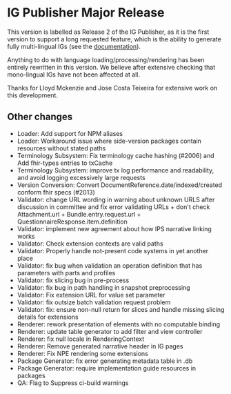# IG Publisher Major Release

This version is labelled as Release 2 of the IG Publisher, as it is the first version to support 
a long requested feature, which is the ability to generate fully multi-lingual IGs (see 
the [documentation](https://build.fhir.org/ig/FHIR/ig-guidance/languages.html)).

Anything to do with language loading/processing/rendering has been entirely rewritten in this 
version. We believe after extensive checking that mono-lingual IGs have not been affected at all.

Thanks for Lloyd Mckenzie and Jose Costa Teixeira for extensive work on this development. 

## Other changes

* Loader: Add support for NPM aliases
* Loader: Workaround issue where side-version packages contain resources without stated paths
* Terminology Subsystem: Fix terminology cache hashing (#2006) and Add fhir-types entries to txCache
* Terminology Subsystem: improve tx log performance and readability, and avoid logging excessively large requests
* Version Conversion: Convert DocumentReference.date/indexed/created conform fhir specs (#2013)
* Validator: change URL wording in warning about unknown URLS after discussion in committee and fix error validating URLs + don't check Attachment.url + Bundle.entry.request.url + QuestionnaireResponse.item.definition
* Validator: implement new agreement about how IPS narrative linking works
* Validator: Check extension contexts are valid paths
* Validator: Properly handle not-present code systems in yet another place
* Validator: fix bug when validation an operation definition that has parameters with parts and profiles
* Validator: fix slicing bug in pre-process
* Validator: fix bug in path handling in snapshot preprocessing
* Validator: Fix extension URL for value set parameter 
* Validator: fix outsize batch validation request problem
* Validator: fix: ensure non-null return for slices and handle missing slicing details for extensions
* Renderer: rework presentation of elements with no computable binding
* Renderer: update table generator to add filter and view controller
* Renderer: fix null locale in RenderingContext
* Renderer: Remove generated narrative header in IG pages
* Renderer: Fix NPE rendering some extensions
* Package Generator: fix error generating metadata table in .db
* Package Generator: require implementation guide resources in packages
* QA: Flag to Suppress ci-build warnings

